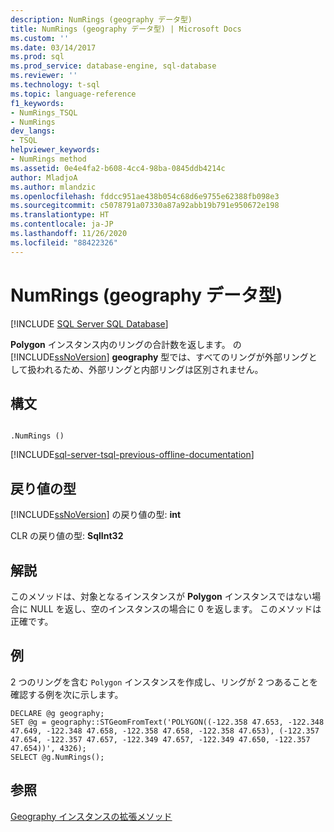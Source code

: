 ```yaml
---
description: NumRings (geography データ型)
title: NumRings (geography データ型) | Microsoft Docs
ms.custom: ''
ms.date: 03/14/2017
ms.prod: sql
ms.prod_service: database-engine, sql-database
ms.reviewer: ''
ms.technology: t-sql
ms.topic: language-reference
f1_keywords:
- NumRings_TSQL
- NumRings
dev_langs:
- TSQL
helpviewer_keywords:
- NumRings method
ms.assetid: 0e4e4fa2-b608-4cc4-98ba-0845ddb4214c
author: MladjoA
ms.author: mlandzic
ms.openlocfilehash: fddcc951ae438b054c68d6e9755e62388fb098e3
ms.sourcegitcommit: c5078791a07330a87a92abb19b791e950672e198
ms.translationtype: HT
ms.contentlocale: ja-JP
ms.lasthandoff: 11/26/2020
ms.locfileid: "88422326"
---
```

# <a name="numrings-geography-data-type"></a>NumRings (geography データ型)
[!INCLUDE [SQL Server SQL Database](../../includes/applies-to-version/sql-asdb.md)]

  **Polygon** インスタンス内のリングの合計数を返します。  の [!INCLUDE[ssNoVersion](../../includes/ssnoversion-md.md)] **geography** 型では、すべてのリングが外部リングとして扱われるため、外部リングと内部リングは区別されません。  
  
## <a name="syntax"></a>構文  
  
```  
  
.NumRings ()  
```  

[!INCLUDE[sql-server-tsql-previous-offline-documentation](../../includes/sql-server-tsql-previous-offline-documentation.md)]

## <a name="return-type"></a>戻り値の型  
 [!INCLUDE[ssNoVersion](../../includes/ssnoversion-md.md)] の戻り値の型: **int**  
  
 CLR の戻り値の型: **SqlInt32**  
  
## <a name="remarks"></a>解説  
 このメソッドは、対象となるインスタンスが **Polygon** インスタンスではない場合に NULL を返し、空のインスタンスの場合に 0 を返します。 このメソッドは正確です。  
  
## <a name="examples"></a>例  
 2 つのリングを含む `Polygon` インスタンスを作成し、リングが 2 つあることを確認する例を次に示します。  
  
```  
DECLARE @g geography;  
SET @g = geography::STGeomFromText('POLYGON((-122.358 47.653, -122.348 47.649, -122.348 47.658, -122.358 47.658, -122.358 47.653), (-122.357 47.654, -122.357 47.657, -122.349 47.657, -122.349 47.650, -122.357 47.654))', 4326);  
SELECT @g.NumRings();  
```  
  
## <a name="see-also"></a>参照  
 [Geography インスタンスの拡張メソッド](../../t-sql/spatial-geography/extended-methods-on-geography-instances.md)  
  
  
